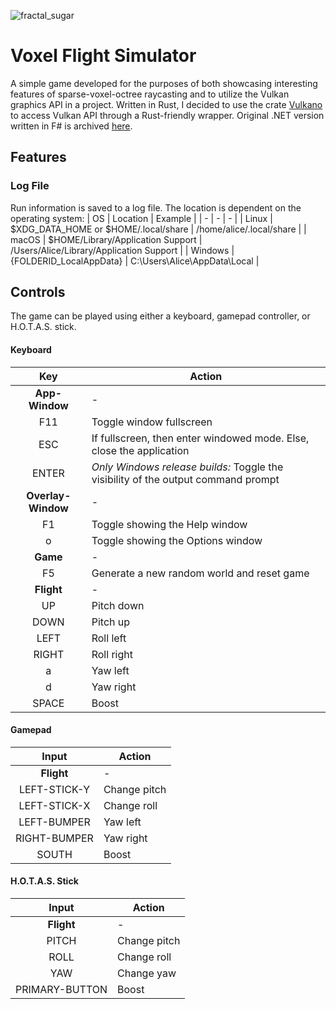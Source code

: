 ![fractal_sugar](res/voxel_flight_simulator.ico)
# Voxel Flight Simulator

A simple game developed for the purposes of both showcasing interesting features of sparse-voxel-octree raycasting and to utilize the Vulkan graphics API in a project.
Written in Rust, I decided to use the crate [Vulkano](https://github.com/vulkano-rs/vulkano) to access Vulkan API through a Rust-friendly wrapper. Original .NET version
written in F# is archived [here](https://github.com/ryco117/Voxel-Flight-Simulator-FSharp).

## Features
### Log File
Run information is saved to a log file. The location is dependent on the operating system:
| OS | Location | Example |
| - | - | - |
| Linux | $XDG_DATA_HOME or $HOME/.local/share | /home/alice/.local/share |
| macOS | $HOME/Library/Application Support | /Users/Alice/Library/Application Support |
| Windows | {FOLDERID_LocalAppData} | C:\Users\Alice\AppData\Local |

## Controls
The game can be played using either a keyboard, gamepad controller, or H.O.T.A.S. stick.

#### Keyboard
| Key | Action |
|:-:|----------|
| **App-Window** | - |
| F11 | Toggle window fullscreen |
| ESC | If fullscreen, then enter windowed mode. Else, close the application |
| ENTER | *Only Windows release builds:* Toggle the visibility of the output command prompt |
| **Overlay-Window** | - |
| F1 | Toggle showing the Help window |
| o | Toggle showing the Options window |
| **Game** | - |
| F5 | Generate a new random world and reset game |
| **Flight** | - |
| UP | Pitch down |
| DOWN | Pitch up |
| LEFT | Roll left |
| RIGHT | Roll right |
| a | Yaw left |
| d | Yaw right |
| SPACE | Boost |

#### Gamepad
| Input | Action |
|:-:|----------|
| **Flight** | - |
| LEFT-STICK-Y | Change pitch |
| LEFT-STICK-X | Change roll |
| LEFT-BUMPER | Yaw left |
| RIGHT-BUMPER | Yaw right |
| SOUTH | Boost |

#### H.O.T.A.S. Stick
| Input | Action |
|:-:|----------|
| **Flight** | - |
| PITCH | Change pitch |
| ROLL | Change roll |
| YAW | Change yaw |
| PRIMARY-BUTTON | Boost |
